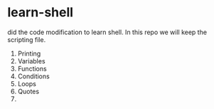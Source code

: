 # learn-shell

did the code modification to learn shell. In this repo we will keep the scripting file.

1. Printing
2. Variables
3. Functions
4. Conditions
5. Loops
6. Quotes
7. 